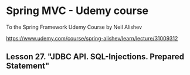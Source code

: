 # Spring MVC - Udemy course
To the Spring Framework Udemy Course by Neil Alishev

https://www.udemy.com/course/spring-alishev/learn/lecture/31009312

<h2>Lesson 27. "JDBC API. SQL-Injections. Prepared Statement"</h2>

